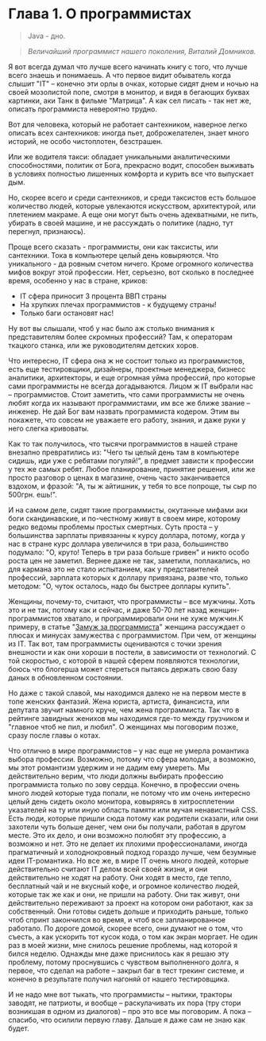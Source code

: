 # Глава 1. О программистах
>Java - дно.
  
>*Величайший программист нашего поколения, Виталий Домников.*

Я вот всегда думал что лучше всего начинать книгу с того, что лучше всего знаешь и понимаешь. А что первое видит обыватель когда слышит "IT" – конечно эти орлы в очках, которые сидят днем и ночью на своей мозолистой попе, смотря в монитор, и видя в бегающих буквах картинки, аки Танк в фильме "Матрица". А как сел писать - так нет же, описать программиста невероятно трудно.

Вот для человека, который не работает сантехником, наверное легко описать всех сантехников: иногда пьет, доброжелателен, знает много историй, не особо чистоплотен, безстрашен. 

Или же водителя такси: обладает уникальными аналитическими способностями, политик от Бога, прекрасно водит, способен выживать в условиях полностью лишенных комфорта и курить все что выпускает дым.

Но, скорее всего и среди сантехников, и среди таксистов есть большое количество людей, которые увлекаются искусством, архитектурой, или плетением макраме. А еще они могут быть очень адекватными, не пить, убирать в своей машине, и не рассуждать о политике (ладно, тут перегнул, признаюсь).

Проще всего сказать - программисты, они как таксисты, или сантехники. Тока в компьютере целый день ковыряются. Что уникального - да ровным счетом ничего. Кроме огромного количества мифов вокруг этой профессии. Нет, серъезно, вот сколько в последнее время, особенно у нас в стране, криков:

* IT сфера приносит 3 процента ВВП страны 
* На хрупких плечах программистов - к будущему страны!
* Только баги остановят нас!
 
Ну вот вы слышали, чтоб у нас было аж столько внимания к представителям более скромных профессий? Там, к операторам ткацкого станка, или же руководителям детских хоров.

Что интересно, IT сфера она ж не состоит только из программистов, есть еще тестировщики, дизайнеры, проектные менеджера, бизнесс аналитики, архитекторы, и еще огромная уйма профессий, про которые сами программисты не всегда догадываются. Лицом ж IT выбрали нас – программистов. Стоит заметить, что сами программисты не очень любят когда их называют программистами, им все же ближе звание – инженер. Не дай Бог вам назвать программиста кодером. Этим вы покажете, что совсем не уважаете его работу, знания, и даже руки у него слегка кривоваты.

Как то так получилось, что тысячи программистов в нашей стране внезапно превратились из: "Чего ты целый день там в компьютере сидишь, иди уже с ребятами погуляй!", в предмет зависти к профессии у тех же самых ребят. Любое планирование, принятие решения, или же просто разговор о ценах в магазине, очень часто заканчивается вздохом, и фразой: "А, ты ж айтишник, у тебя то все попроще, ты сыр по 500грн. ешь!". 

И на самом деле, сидят такие программисты, окутанные мифами аки боги скандинавские, и по-честному живут в своем мире, которому редко ведомы проблемы простых смертных. Суть проста – у большинства зарплаты привязанны к курсу доллара, потому, когда у нас в стране курс доллара увеличился в три раза, большинство подумало: "О, круто! Теперь в три раза больше гривен" и никто особо роста цен не заметил. Вернее даже не так, заметили, поплакались, но для кармана это не стало испытанием, как у представителей профессий, зарплата которых к доллару привязана, разве что, только методом: "О, чуток осталось, надо бы быстрее доллары купить". 

Женщины, почему-то, считают, что программисты – все мужчины. Хоть это и не так, потому как и сейчас, и даже 50-70 лет назад женщин-программистов хватало, и программировали они не хуже мужчин.К примеру, в статье "[Замуж за программиста](http://thedevochki.com/2015/02/13/zamuzh-za-programmista/)" женщина рассуждает о плюсах и минусах замужества с программистом. При чем, от женщины из IT. Так вот, там программисты оцениваются с точки зрения внешности и как они хороши в постели, в зависимости от технологий. С той скоростью, с которой в нашей сферем появляются технологии, боюсь что блогерша может стереться пытаясь держать свою базу даных в обновленном состоянии. 

Но даже с такой славой, мы находимся далеко не на первом месте в топе женских фантазий. Жена юриста, артиста, финансиста, или депутата звучит намного круче, чем жена программиста. Так что в рейтинге завидных женихов мы находимся где-то между грузчиком и "главное чтоб не пил, и любил". О женщинах мы поговорим позже, сразу после главы о котах. 

Что отлично в мире программистов – у нас еще не умерла романтика выбора профессии. Возможно, потому что сфера молодая, а возможно, мы этот романтизм удержим и не дадим ему умереть. Мы действительно верим, что люди должны выбирать профессию программиста только по зову сердца. Конечно, в профессии очень много людей которые туда попали, не потому что им очень интересно целый день сидеть около монитора, ковыряясь в хитросплетении указателей на ту или иную облаcть памяти или мучая ненавистный CSS. Есть люди, которые пришли сюда потому как родители сказали, или они захотели чуть больше денег, чем они бы получали, работая в другом месте. Это их дело, и они возможно полюбят эту профессию, а возможно и нет. Это не делает их плохими профессионалами, иногда прагматичный и холоднокровный подход гораздо лучше, чем безумные идеи IT-романтика. Но все же, в мире IT очень много людей, которые действительно считают IT делом всей своей жизни, и они действительно не ходят на работу. Они ходят в место, где тепло, бесплатный чай и не вкусный кофе, и огромное количество людей, которые так же как и они, не пришли на работу. Они так живут, они действительно переживают за проект на котором они работают, как за собственный. Они готовы сидеть дольше и приходить раньше, только чтоб спринт закончился во время, и чтоб все запланированное работало. По дороге домой, скорее всего, они думают не о том, что съесть, а как ускорить тот кусок кода, о том как экран моргает. Не один раз в моей жизни, мне снилось решение проблемы, над которой я бился неделю. Однажды мне даже приснилось как я решаю эту проблему, потому проснувшись с чувством выполненного долга, я первое, что сделал на работе – закрыл баг в тест трекинг системе, и конечно в результате получил нагоняй от нашего тестировщика. 

И не надо мне вот тыкать, что программисты – нытики, тракторы заводят, не патриоты, и вообще – раскулачивать их пора (тру стори возникшая в одном из диалогов) – про это все мы поговорим. А пока – спасибо, что осилили первую главу. Дальше я даже сам не знаю как будет. 








